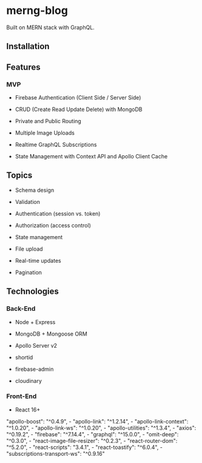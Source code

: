 # merng-blog

Built on MERN stack with GraphQL.

## Installation

## Features

### MVP

- Firebase Authentication (Client Side / Server Side)

- CRUD (Create Read Update Delete) with MongoDB

- Private and Public Routing

- Multiple Image Uploads

- Realtime GraphQL Subscriptions

- State Management with Context API and Apollo Client Cache

## Topics

- Schema design

- Validation

- Authentication (session vs. token)

- Authorization (access control)

- State management

- File upload

- Real-time updates

- Pagination

## Technologies

### Back-End

- Node + Express

- MongoDB + Mongoose ORM

- Apollo Server v2

- shortid 

- firebase-admin 

- cloudinary




### Front-End

- React 16+

"apollo-boost": "^0.4.9",
    - "apollo-link": "^1.2.14",
    - "apollo-link-context": "^1.0.20",
    - "apollo-link-ws": "^1.0.20",
    - "apollo-utilities": "^1.3.4",
    - "axios": "^0.19.2",
    - "firebase": "^7.14.4",
    - "graphql": "^15.0.0",
    - "omit-deep": "^0.3.0",
    - "react-image-file-resizer": "^0.2.3",
    - "react-router-dom": "^5.2.0",
    - "react-scripts": "3.4.1",
    - "react-toastify": "^6.0.4",
    - "subscriptions-transport-ws": "^0.9.16"
